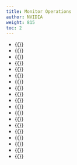 ```yaml
---
title: Monitor Operations
author: NVIDIA
weight: 815
toc: 2
---
```


- {{<link title="BGP">}}
- {{<link title="DPUs">}}
- {{<link title="EVPN">}}
- {{<link title="Hosts">}}
- {{<link title="Interfaces">}}
- {{<link title="IP">}}
- {{<link title="LLDP">}}
- {{<link title="MAC Addresses">}}
- {{<link title="MLAG">}}
- {{<link title="Network Topology">}}
- {{<link title="NTP">}}
- {{<link title="NVLink4">}}
- {{<link title="OSPF">}}
- {{<link title="PTP">}}
- {{<link title="RoCE">}}
- {{<link title="STP">}}
- {{<link title="Switches">}}
- {{<link title="VLAN">}}
- {{<link title="VXLAN">}}